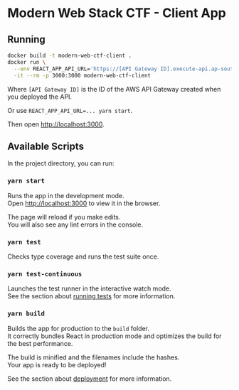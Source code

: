 # Modern Web Stack CTF - Client App

## Running

```sh
docker build -t modern-web-ctf-client .
docker run \
  --env REACT_APP_API_URL='https://[API Gateway ID].execute-api.ap-southeast-2.amazonaws.com/dev/ctf' \
  -it --rm -p 3000:3000 modern-web-ctf-client
```

Where `[API Gateway ID]` is the ID of the AWS API Gateway created when you deployed the API.

Or use `REACT_APP_API_URL=... yarn start`.

Then open [http://localhost:3000](http://localhost:3000).

## Available Scripts

In the project directory, you can run:

### `yarn start`

Runs the app in the development mode.\
Open [http://localhost:3000](http://localhost:3000) to view it in the browser.

The page will reload if you make edits.\
You will also see any lint errors in the console.

### `yarn test`

Checks type coverage and runs the test suite once.

### `yarn test-continuous`

Launches the test runner in the interactive watch mode.\
See the section about [running tests](https://facebook.github.io/create-react-app/docs/running-tests) for more information.

### `yarn build`

Builds the app for production to the `build` folder.\
It correctly bundles React in production mode and optimizes the build for the best performance.

The build is minified and the filenames include the hashes.\
Your app is ready to be deployed!

See the section about [deployment](https://facebook.github.io/create-react-app/docs/deployment) for more information.